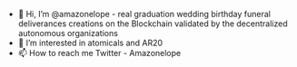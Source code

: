 - 👋 Hi, I’m @amazonelope - real graduation wedding birthday funeral deliverances creations on the Blockchain validated by the decentralized autonomous organizations
- 👀 I’m interested in atomicals and AR20
- 📫 How to reach me Twitter - Amazonelope 

<!---
amazonelope/amazonelope is a ✨ special ✨ repository because its `README.md` (this file) appears on your GitHub profile.
You can click the Preview link to take a look at your changes.
--->
